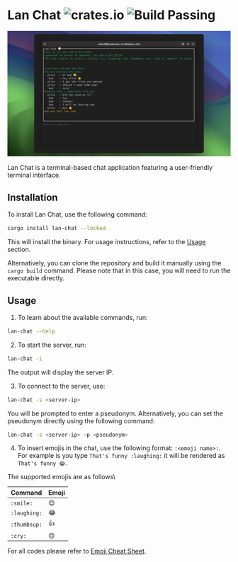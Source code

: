 # Lan Chat ![crates.io](https://img.shields.io/crates/v/lan-chat.svg) ![Build Passing](https://github.com/Saphereye/lan-chat/actions/workflows/rust.yml/badge.svg)

![Running example](https://github.com/Saphereye/lan-chat/blob/main/assets/example.png)

Lan Chat is a terminal-based chat application featuring a user-friendly terminal interface.

## Installation

To install Lan Chat, use the following command:

```bash
cargo install lan-chat --locked
```

This will install the binary. For usage instructions, refer to the [Usage](#usage) section.

Alternatively, you can clone the repository and build it manually using the `cargo build` command. Please note that in this case, you will need to run the executable directly.

## Usage

1. To learn about the available commands, run:

```bash
lan-chat --help
```

2. To start the server, run:

```bash
lan-chat -i
```

The output will display the server IP.

3. To connect to the server, use:

```bash
lan-chat -s <server-ip>
```

You will be prompted to enter a pseudonym. Alternatively, you can set the pseudonym directly using the following command:

```bash
lan-chat -s <server-ip> -p <pseudonym>
```

4. To insert emojis in the chat, use the following format: `:<emoji name>:`. For example is you type `That's funny :laughing:` it will be rendered as `That's funny 😂`.

The supported emojis are as follows\\


| Command     | Emoji |
|-------------|-------|
| `:smile:`     | 😊     |
| `:laughing:`     | 😂     |
| `:thumbsup:` | 👍     |
| `:cry: `      | 😢     |

For all codes please refer to [Emoji Cheat Sheet](https://github.com/ikatyang/emoji-cheat-sheet/tree/master).
